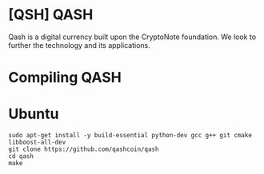 # [QSH] QASH

Qash is a digital currency built upon the CryptoNote foundation. We look to further the technology and its applications.

# Compiling QASH

# Ubuntu
````
sudo apt-get install -y build-essential python-dev gcc g++ git cmake libboost-all-dev
git clone https://github.com/qashcoin/qash
cd qash
make
